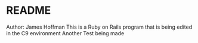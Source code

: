 # README
Author: James Hoffman
This is a Ruby on Rails program that is being edited in the C9 environment
Another Test being made